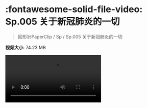 # :fontawesome-solid-file-video: Sp.005 关于新冠肺炎的一切

> 回形针PaperClip / Sp / Sp.005 关于新冠肺炎的一切

**视频大小**: 74.23 MB

<div class="video"><video src="https://file.hsyhx.top/archive/回形针PaperClip/Sp/Sp.005 关于新冠肺炎的一切.mp4" controls preload>🤔 您的浏览器不支持 video 标签</video></div>
